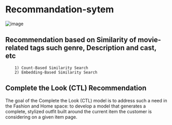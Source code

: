 # Recommandation-sytem

![image](https://github.com/BSP-SP/Recommandation-sytem/assets/57468978/04197029-c646-4341-8124-831c342411a3)



## Recommendation based on Similarity of movie-related tags such genre, Description and cast, etc

        1) Count-Based Similarity Search
        2) Embedding-Based Similarity Search

## Complete the Look (CTL) Recommendation
   The goal of the Complete the Look (CTL) model is to address such a need in the Fashion and Home space: to develop a model that generates a complete, stylized outfit built around the current item the customer is considering on a given item page. 
